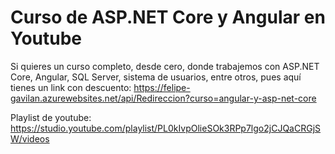 # Curso de ASP.NET Core y Angular en Youtube

Si quieres un curso completo, desde cero, donde trabajemos con ASP.NET Core, Angular, SQL Server, sistema de usuarios, entre otros, pues aquí tienes un link con descuento: https://felipe-gavilan.azurewebsites.net/api/Redireccion?curso=angular-y-asp-net-core

Playlist de youtube: https://studio.youtube.com/playlist/PL0kIvpOlieSOk3RPp7lgo2jCJQaCRGjSW/videos
